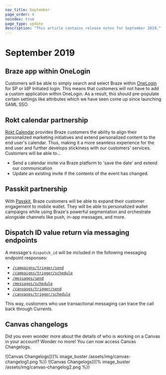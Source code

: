 ```yaml
---
nav_title: September
page_order: 4
noindex: true
page_type: update
description: "This article contains release notes for September 2019."
---
```


# September 2019

## Braze app within OneLogin

Customers will be able to simply search and select Braze within [OneLogin]({{site.baseurl}}/user_guide/administrative/access_braze/single_sign_on/onelogin/) for SP or IdP Initiated login. This means that customers will not have to add a custom application within OneLogin. As a result, this should pre-populate certain settings like attributes which we have seen come up since launching SAML SSO.

## Rokt calendar partnership

[Rokt Calendar]({{site.baseurl}}/partners/home/) provides Braze customers the ability to align their personalized marketing initiatives and extend personalized content to the end user's calendar. Thus, making it a more seamless experience for the end user and further develops stickiness with our customers' services. Customers will be able to...

- Send a calendar invite via Braze platform to 'save the date' and extend our communication
- Update an existing invite if the contents of the event has changed.

## Passkit partnership

With [Passkit]({{site.baseurl}}/partners/additional_channels_and_extensions/additional_channels/mobile_wallet/passkit/), Braze customers will be able to expand their customer engagement to mobile wallet. They will be able to personalized wallet campaigns while using Braze's powerful segmentation and orchestrate alongside channels like push, in-app messages, and more.

## Dispatch ID value return via messaging endpoints

A message's `dispatch_id` will be included in the following messaging endpoint responses:
- [`/campaigns/trigger/send`]({{site.baseurl}}/api/endpoints/messaging/#sending-messages-via-api-triggered-delivery)
- [`/campaigns/trigger/schedule`]({{site.baseurl}}/api/endpoints/messaging/#create-schedule-endpoint)
- [`/messages/send`]({{site.baseurl}}/api/endpoints/messaging/#sending-messages-immediately-via-api-only)
- [`/messages/schedule`]({{site.baseurl}}/api/endpoints/messaging/#create-schedule-endpoint)
- [`/canvases/trigger/send`]({{site.baseurl}}/api/endpoints/messaging/#canvas)
- [`/canvases/trigger/schedule`]({{site.baseurl}}/api/endpoints/messaging/#api-triggered-canvases)

This way, customers who use transactional messaging can trace the call back through Currents.

## Canvas changelogs

Did you even wonder more about the details of who is working on a Canvas in your account? Wonder no more! You can now access Canvas Changelogs.

![Canvas Changelogs]({% image_buster /assets/img/canvas-changelog1.png %})
![Canvas Changelogs]({% image_buster /assets/img/canvas-changelog2.png %})
